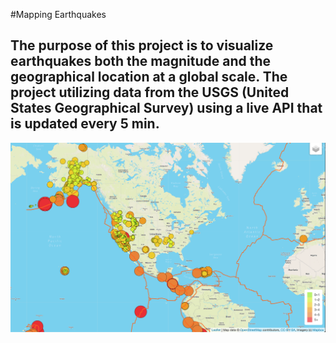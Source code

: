 #Mapping Earthquakes 

## The purpose of this project is to visualize earthquakes both the magnitude and the geographical location at a global scale. The project utilizing data from the USGS (United States Geographical Survey) using a live API that is updated every 5 min. 

![alt text](https://github.com/jgomez07/Mapping_Earthquakes/blob/main/Earthquake_Challenge/Earthquakes.png)
